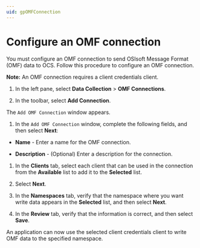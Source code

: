 ```yaml
---
uid: gpOMFConnection
---
```


# Configure an OMF connection

You must configure an OMF connection to send OSIsoft Message Format (OMF) data to OCS. Follow this procedure to configure an OMF connection.

**Note:** An OMF connection requires a client credentials client.

1. In the left pane, select **Data Collection** > **OMF Connections**.

1. In the toolbar, select **Add Connection**.

  The `Add OMF Connection` window appears.

1. In the `Add OMF Connection` window, complete the following fields, and then select **Next**:

 - **Name** - Enter a name for the OMF connection.

 - **Description** - (Optional) Enter a description for the connection.

1. In the **Clients** tab, select each client that can be used in the connection from the **Available** list to add it to the **Selected** list. 

1. Select **Next**.

1. In the **Namespaces** tab, verify that the namespace where you want write data appears in the **Selected** list, and then select **Next**.
   
1. In the **Review** tab, verify that the information is correct, and then select **Save**.  

An application can now use the selected client credentials client to write OMF data to the specified namespace.
